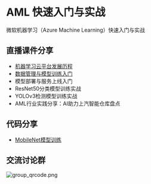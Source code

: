 # AML 快速入门与实战

微软机器学习（Azure Machine Learning）快速入门与实战

## 直播课件分享

- [机器学习云平台发展历程](slides/1-机器学习云平台发展历程.pdf)
- [数据管理与模型训练入门](slides/2-数据管理与模型训练入门.pdf)
- 模型部署与服务上线入门
- ResNet50分类模型训练实战
- YOLOv3检测模型训练实战
- AML行业实践分享：AI助力上汽智能仓库盘点

## 代码分享

- [MobileNet模型训练](code_sample/mobilenet.ipynb)

## 交流讨论群

![group_qrcode.png](https://pinshiv1.oss-cn-hangzhou.aliyuncs.com/ai/qr.png)
